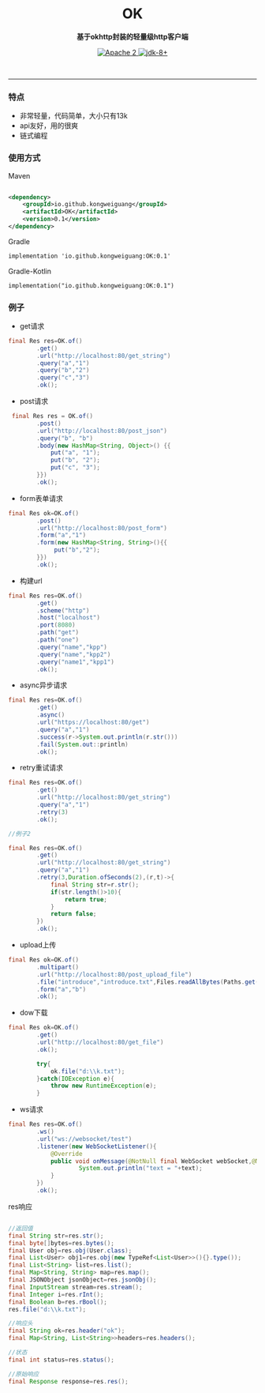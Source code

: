 <h1 align="center" style="text-align:center;">
  OK
</h1>
<p align="center">
	<strong>基于okhttp封装的轻量级http客户端</strong>
</p>

<p align="center">
    <a target="_blank" href="https://www.apache.org/licenses/LICENSE-2.0.txt">
		<img src="https://img.shields.io/:license-Apache2-blue.svg" alt="Apache 2" />
	</a>
    <a target="_blank" href="https://www.oracle.com/java/technologies/javase/javase-jdk8-downloads.html">
		<img src="https://img.shields.io/badge/JDK-8+-green.svg" alt="jdk-8+" />
	</a>
    <br />
</p>

<br/>

<hr />


### 特点

* 非常轻量，代码简单，大小只有13k
* api友好，用的很爽
* 链式编程

### 使用方式

Maven

```xml

<dependency>
    <groupId>io.github.kongweiguang</groupId>
    <artifactId>OK</artifactId>
    <version>0.1</version>
</dependency>
```

Gradle

```xml
implementation 'io.github.kongweiguang:OK:0.1'
```

Gradle-Kotlin

```xml
implementation("io.github.kongweiguang:OK:0.1")
```

### 例子

- get请求

```java
final Res res=OK.of()
        .get()
        .url("http://localhost:80/get_string")
        .query("a","1")
        .query("b","2")
        .query("c","3")
        .ok();
```

- post请求

```java
 final Res res = OK.of()
        .post()
        .url("http://localhost:80/post_json")
        .query("b", "b")
        .body(new HashMap<String, Object>() {{
            put("a", "1");
            put("b", "2");
            put("c", "3");
        }})
        .ok();
```

- form表单请求

```java
final Res ok=OK.of()
        .post()
        .url("http://localhost:80/post_form")
        .form("a","1")
        .form(new HashMap<String, String>(){{
             put("b","2");
        }})
        .ok();
```

- 构建url

```java
final Res res=OK.of()
        .get()
        .scheme("http")
        .host("localhost")
        .port(8080)
        .path("get")
        .path("one")
        .query("name","kpp")
        .query("name","kpp2")
        .query("name1","kpp1")
        .ok();
```

- async异步请求

```java
final Res res=OK.of()
        .get()
        .async()
        .url("https://localhost:80/get")
        .query("a","1")
        .success(r->System.out.println(r.str()))
        .fail(System.out::println)
        .ok();
```

- retry重试请求

```java
final Res res=OK.of()
        .get()
        .url("http://localhost:80/get_string")
        .query("a","1")
        .retry(3)
        .ok();

//例子2

final Res res=OK.of()
        .get()
        .url("http://localhost:80/get_string")
        .query("a","1")
        .retry(3,Duration.ofSeconds(2),(r,t)->{
            final String str=r.str();
            if(str.length()>10){
                return true;
            }
            return false;
        })
        .ok();
```

- upload上传

```java
final Res ok=OK.of()
        .multipart()
        .url("http://localhost:80/post_upload_file")
        .file("introduce","introduce.txt",Files.readAllBytes(Paths.get("d:\\k.txt")))
        .form("a","b")
        .ok();
```

- dow下载

```java
final Res ok=OK.of()
        .get()
        .url("http://localhost:80/get_file")
        .ok();

        try{
            ok.file("d:\\k.txt");
        }catch(IOException e){
            throw new RuntimeException(e);
        }
```

- ws请求

```java
final Res res=OK.of()
        .ws()
        .url("ws://websocket/test")
        .listener(new WebSocketListener(){
            @Override
            public void onMessage(@NotNull final WebSocket webSocket,@NotNull final String text){
                    System.out.println("text = "+text);
            }
        })
        .ok();
```

res响应

```java

//返回值
final String str=res.str();
final byte[]bytes=res.bytes();
final User obj=res.obj(User.class);
final List<User> obj1=res.obj(new TypeRef<List<User>>(){}.type());
final List<String> list=res.list();
final Map<String, String> map=res.map();
final JSONObject jsonObject=res.jsonObj();
final InputStream stream=res.stream();
final Integer i=res.rInt();
final Boolean b=res.rBool();
res.file("d:\\k.txt");

//响应头
final String ok=res.header("ok");
final Map<String, List<String>>headers=res.headers();

//状态
final int status=res.status();

//原始响应
final Response response=res.res();

```